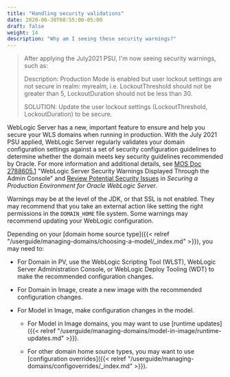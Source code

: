 ```yaml
---
title: "Handling security validations"
date: 2020-06-30T08:55:00-05:00
draft: false
weight: 14
description: "Why am I seeing these security warnings?"
---
```


> After applying the July2021 PSU, I'm now seeing security warnings, such as:
>
> Description: Production Mode is enabled but user lockout settings are not secure in realm: myrealm, i.e. LockoutThreshold should not be greater than 5, LockoutDuration should not be less than 30.
>
> SOLUTION: Update the user lockout settings (LockoutThreshold, LockoutDuration) to be secure.

WebLogic Server has a new, important feature to ensure and help you secure your WLS domains when running in production. With the July 2021 PSU applied, WebLogic Server regularly validates your domain configuration settings against a set of security configuration guidelines to determine whether the domain meets key security guidelines recommended by Oracle. For more information and additional details, see [MOS Doc 2788605.1](https://support.oracle.com/rs?type=doc&id=2788605.1) "WebLogic Server Security Warnings Displayed Through the Admin Console" and [Review Potential Security Issues](https://docs.oracle.com/en/middleware/fusion-middleware/weblogic-server/12.2.1.4/lockd/secure.html#GUID-4148D1BE-2D54-4DA5-8E94-A35D48DCEF1D) in _Securing a Production Environment for Oracle WebLogic Server_.

Warnings may be at the level of the JDK, or that SSL is not enabled. They may recommend that you take an external action like setting the right permissions in the `DOMAIN_HOME` file system. Some warnings may recommend updating your WebLogic configuration.

Depending on your [domain home source type]({{< relref "/userguide/managing-domains/choosing-a-model/_index.md" >}}), you may need to:


- For Domain in PV, use the WebLogic Scripting Tool (WLST), WebLogic Server Administration Console, or WebLogic Deploy Tooling (WDT) to make the recommended configuration changes.

- For Domain in Image, create a new image with the recommended configuration changes.  

- For Model in Image, make configuration changes in the model.

     - For Model in Image domains, you may want to use [runtime updates]({{< relref "/userguide/managing-domains/model-in-image/runtime-updates.md" >}}).

     - For other domain home source types, you may want to use [configuration overrides]({{< relref "/userguide/managing-domains/configoverrides/_index.md" >}}).
